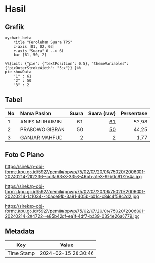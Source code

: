 # Hasil

## Grafik

```mermaid
xychart-beta
    title "Perolehan Suara TPS"
    x-axis [01, 02, 03]
    y-axis "Suara" 0 --> 61
    bar [61, 50, 2]
```

```mermaid
%%{init: {"pie": {"textPosition": 0.5}, "themeVariables": {"pieOuterStrokeWidth": "5px"}} }%%
pie showData
    "1" : 61
    "2" : 50
    "3" : 2
```

## Tabel

| No. | Nama Paslon    | Suara | Suara (raw) | Persentase |
|:--- |:-------------- | -----:| -----------:| ----------:|
| 1   | ANIES MUHAIMIN | 61    | [61][p-1]   | 53,98      |
| 2   | PRABOWO GIBRAN | 50    | [50][p-2]   | 44,25      |
| 3   | GANJAR MAHFUD  | 2     | [2][p-3]    | 1,77       |


[p-1]: https://github.com/gigit-pemilu/pemilu-2024-75-gorontalo/blob/main/pilpres/hitung-suara/sub/75-gorontalo/sub/02-boalemo/sub/07-paguyaman-pantai/sub/2006-bangga/sub/001-tps/sub/paslon-1.txt
[p-2]: https://github.com/gigit-pemilu/pemilu-2024-75-gorontalo/blob/main/pilpres/hitung-suara/sub/75-gorontalo/sub/02-boalemo/sub/07-paguyaman-pantai/sub/2006-bangga/sub/001-tps/sub/paslon-2.txt
[p-3]: https://github.com/gigit-pemilu/pemilu-2024-75-gorontalo/blob/main/pilpres/hitung-suara/sub/75-gorontalo/sub/02-boalemo/sub/07-paguyaman-pantai/sub/2006-bangga/sub/001-tps/sub/paslon-3.txt

## Foto C Plano

https://sirekap-obj-formc.kpu.go.id/5927/pemilu/ppwp/75/02/07/20/06/7502072006001-20240214-202236--cc3a63e3-3353-46bb-a1e3-99b0c9172e4a.jpg

https://sirekap-obj-formc.kpu.go.id/5927/pemilu/ppwp/75/02/07/20/06/7502072006001-20240214-141034--b0ace9fb-3a91-405b-b01c-c8dc4f58c2d2.jpg

https://sirekap-obj-formc.kpu.go.id/5927/pemilu/ppwp/75/02/07/20/06/7502072006001-20240214-204722--e85b42df-ea1f-4df7-b239-0354e26a6779.jpg


## Metadata

| Key        | Value               |
| ---------- | ------------------- |
| Time Stamp | 2024-02-15 20:30:46 |



